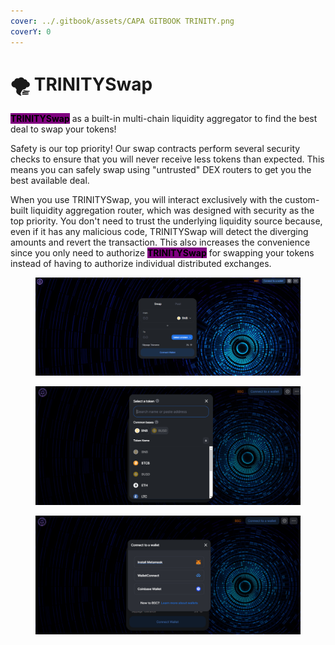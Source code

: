```yaml
---
cover: ../.gitbook/assets/CAPA GITBOOK TRINITY.png
coverY: 0
---
```


# 🌪 TRINITYSwap

<mark style="background-color:purple;">**TRINITYSwap**</mark> as a built-in multi-chain liquidity aggregator to find the best deal to swap your tokens!

Safety is our top priority! Our swap contracts perform several security checks to ensure that you will never receive less tokens than expected. This means you can safely swap using "untrusted" DEX routers to get you the best available deal.

When you use TRINITYSwap, you will interact exclusively with the custom-built liquidity aggregation router, which was designed with security as the top priority. You don't need to trust the underlying liquidity source because, even if it has any malicious code, TRINITYSwap will detect the diverging amounts and revert the transaction. This also increases the convenience since you only need to authorize <mark style="background-color:purple;">**TRINITYSwap**</mark> for swapping your tokens instead of having to authorize individual distributed exchanges.

<figure><img src="../.gitbook/assets/SWAP (1).PNG" alt=""><figcaption></figcaption></figure>

<figure><img src="../.gitbook/assets/swap 2.PNG" alt=""><figcaption></figcaption></figure>

<figure><img src="../.gitbook/assets/swap 3.PNG" alt=""><figcaption></figcaption></figure>
